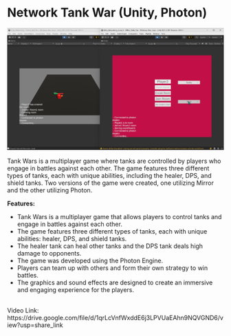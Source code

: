 # Network Tank War (Unity, Photon)
![alt text](https://raw.githubusercontent.com/RayanYousef/NetworkPun_TankWar/main/Network_TankWar.png)
<br/>

Tank Wars is a multiplayer game where tanks are controlled by players who engage in battles against each other. The game features three different types of tanks, each with unique abilities, including the healer, DPS, and shield tanks. Two versions of the game were created, one utilizing Mirror and the other utilizing Photon.

**Features:**

-   Tank Wars is a multiplayer game that allows players to control tanks and engage in battles against each other.
-   The game features three different types of tanks, each with unique abilities: healer, DPS, and shield tanks.
-   The healer tank can heal other tanks and the DPS tank deals high damage to opponents.
-   The game was developed using the Photon Engine.
-   Players can team up with others and form their own strategy to win battles.
-   The graphics and sound effects are designed to create an immersive and engaging experience for the players.
<br/>
Video Link: 
https://drive.google.com/file/d/1qrLcVnfWxddE6j3LPVUaEAhn9NQVGND6/view?usp=share_link
